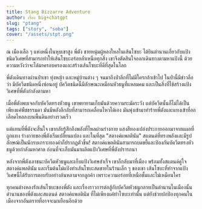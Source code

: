 ```yaml
---
title: Stang Bizzarre Adventure
author: เรื่อง big+chatgpt
slug: "ptang"
tags: ["story", "soba"]
cover: "/assets/stpt.png"
---
```

ณ เมืองเล็ก ๆ แห่งหนึ่งในหุบเขาสูง พี่ตัง ชายหนุ่มผู้หลงใหลในเส้นโซบะ ได้ยินตำนานเกี่ยวกับแป้งชนิดวิเศษที่สามารถทำให้เส้นโซบะอร่อยล้ำเหนือทุกสิ่ง เขาจึงตัดสินใจออกเดินทางตามหาแป้งนี้ ด้วยความหวังว่าจะได้มาครอบครองและสร้างเส้นโซบะที่ดีที่สุดในโลก  


พี่ตังเดินทางผ่านป่าเขา ทุ่งหญ้า และหมู่บ้านต่าง ๆ จนมาถึงป่าลึกที่ไม่มีใครกล้าเข้าไป ในป่านี้มีข่าวลือว่า มีบัควีตชนิดหนึ่งซ่อนอยู่ บัควีตชนิดนี้มีลักษณะเหมือนหัวธนูที่แหลมคม และเป็นสิ่งที่ใช้สร้างแป้งวิเศษที่พี่ตังกำลังตามหา  


เมื่อพี่ตังพบเจอกับบัควีตทรงหัวธนู เขาพยายามเก็บมันด้วยความระมัดระวัง แต่บัควีตนั้นก็ไม่ได้เป็นเพียงแค่พืชธรรมดา มันมีพลังลึกลับที่สามารถเคลื่อนไหวได้เอง มันพุ่งเข้ามาทำร้ายพี่ตังและแทงเข้าที่อก เลือดไหลลงบนพื้นดินอย่างรวดเร็ว  


แต่แทนที่พี่ตังจะสิ้นใจ เขากลับรู้สึกถึงพลังที่ไหลผ่านร่างกาย แสงสีทองเปล่งประกายออกมาจากแผลที่ถูกแทง ร่างกายของพี่ตังเริ่มเปลี่ยนแปลง และในที่สุด "สตางค์แพลตินัม" สแตนด์ที่ทรงพลังและมีรูปลักษณ์เป็นนักรบเกราะทองคำก็ปรากฏตัวขึ้น! สตางค์แพลตินัมสามารถบดขยี้และป้องกันบัควีตทรงหัวธนูด้วยกำลังมหาศาล ก่อนที่จะเก็บมันมาผลิตแป้งวิเศษที่พี่ตังปรารถนา  


หลังจากพี่ตังเอาชนะบัควีตหัวธนูและเก็บแป้งวิเศษสำเร็จ เขาก็กลับมาที่เมือง พร้อมทั้งสแตนด์คู่ใจ สตางค์แพลตินัม และเริ่มต้นโม่แป้งทำเส้นโซบะสดขายในร้านเล็ก ๆ ของเขา เส้นโซบะที่ทำจากแป้งวิเศษนี้ได้รับการตอบรับอย่างล้นหลามจากลูกค้า เพราะความอร่อยที่เหนือชั้นและไม่เหมือนใคร  


ทุกคนต่างหลงรักเส้นโซบะของพี่ตัง และเรื่องราวการต่อสู้กับบัควีตหัวธนูกลายเป็นตำนานในเมืองนั้น ตำนานของพี่ตังและสแตนด์ สตางค์แพลตินัม ที่ไม่เพียงแค่ทำโซบะเท่านั้น แต่ยังช่วยปกป้องทุกคนในเมืองจากอันตรายที่อาจจะมาเยือนอีกด้วย


